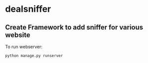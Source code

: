 # dealsniffer
## Create Framework to add sniffer for various website

To run webserver:
```
python manage.py runserver
```
